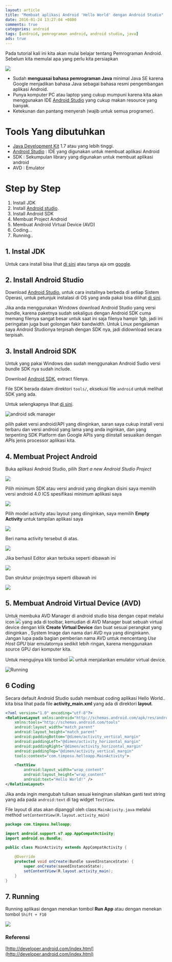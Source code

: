 ```yaml
---
layout: article
title: "Membuat aplikasi Android 'Hello World' dengan Android Studio"
date: 2016-01-24 13:27:04 +0800
comments: true
categories: android
tags: [android, pemrograman android, android studio, java]
ads: true
---
```




Pada tutorial kali ini kita akan mulai belajar tentang Pemrograman Android. Sebelum kita memulai apa yang perlu kita persiapkan

![](http://i68.tinypic.com/1zei2vd.jpg)

* Sudah __menguasai bahasa pemrograman Java__ minimal Java SE karena Google menjadikan bahasa Java sebagai bahasa resmi pengembangan aplikasi Android.
* Punya komputer PC atau laptop yang cukup mumpuni karena kita akan menggunakan IDE [Android Studio](http://developer.android.com/sdk/index.html) yang cukup makan resource yang banyak.
* Ketekunan dan pantang menyerah (wajib untuk semua programer).

# Tools Yang dibutuhkan 

* [Java Development Kit](http://www.oracle.com/technetwork/java/javase/downloads/) 1.7 atau yang lebih tinggi.
* [Android Studio](http://developer.android.com/sdk/index.html) : IDE yang digunakan untuk membuat aplikasi Android
* SDK : Sekumpulan library yang digunakan untuk membuat aplikasi android
* AVD : Emulator 

<!-- more -->

# Step by Step

1. Install JDK
2. Install [Android studio](http://developer.android.com/sdk/index.html).
3. Install Android SDK
4. Membuat Project Android
5. Membuat Android Virtual Device (AVD)
6. Coding...
7. Running..

## 1. Instal JDK

Untuk cara install bisa lihat [di sini](/blog/2015/09/07/install-java-development-kit/) atau tanya aja om [google](http://google.com).

## 2. Install Android Studio

Download [Android Studio](http://developer.android.com/sdk/index.html), untuk cara installnya berbeda di setiap Sistem Operasi, untuk petunjuk instalasi di OS yang anda pakai bisa dilihat [di sini](http://developer.android.com/sdk/installing/index.html?pkg=studio).

Jika anda menggunakan Windows download Android Studio yang versi bundle, karena paketnya sudah sekaligus dengan Android SDK cuma memang filenya sangat besar untuk saat ini saja filenya hampir 1gb, jadi ini peringatan juga buat golongan fakir bandwidth. Untuk Linux pengalaman saya Android Studionya terpisah dengan SDK nya, jadi didownload secara terpisah.

## 3. Install Android SDK

Untuk yang pakai Windows dan sudah menggunakan Android Sudio versi bundle SDK nya sudah include. 

Download [Android SDK](http://developer.android.com/sdk/index.html), extract filenya. 

File SDK berada dalam direktori `tools/`, eksekusi file `android` untuk melihat SDK yang ada. 

Untuk selengkapnya lihat [di sini](http://developer.android.com/sdk/installing/adding-packages.html).

![](http://i65.tinypic.com/16m9emx.jpg "android sdk manager")

pilih paket versi android/API yang diinginkan, saran saya cukup install versi terbaru dan versi android yang lama yang anda inginkan, dan yang terpenting SDK Platform dan Google APIs yang diinstall sesuaikan dengan APIs jenis processor aplikasi kita.

## 4. Membuat Project Android

Buka aplikasi Android Studio, pilih _Start a new Android Studio Project_


![](http://i65.tinypic.com/1089yzk.jpg)

Pilih minimum SDK atau versi android yang dingikan disini saya memilih versi android 4.0 ICS spesifikasi minimum aplikasi saya 

![](http://i63.tinypic.com/34et0rm.jpg)

Pilih model activity atau layout yang diinginkan, saya memilih __Empty Activity__ untuk tampilan aplikasi saya

![](http://i64.tinypic.com/x0qz2f.jpg)

Beri nama activity tersebut di atas.

![](http://i67.tinypic.com/aubih2.jpg)

Jika berhasil Editor akan terbuka seperti dibawah ini

![](http://i66.tinypic.com/9jj0ht.jpg)

Dan struktur projectnya seperti dibawah ini

![](http://i63.tinypic.com/30igl06.jpg)


## 5. Membuat Android Virtual Device (AVD)

Untuk membuka AVD Manager di android studio bisa dengan cepat melalui icon ![](http://developer.android.com/images/tools/avd-manager-studio.png) yang ada di toolbar, kemudian di AVD Manager buat sebuah virtual device dengan klik __Create Virtual Device__ dan buat sesuai perangkat yang diinginkan , System Image dan nama dari AVD nya yang diinginkann. Jangan lupa pada bagian pemberian nama AVD untuk mencentang _Use Host GPU_ biar emulatornya sedikit lebih ringan, karena menggunakan source GPU dari komputer kita.

Untuk mengujinya klik tombol ![](http://developer.android.com/images/tools/as-run.png) untuk menjalankan emulator virtual device.

![](http://i63.tinypic.com/2z5ke3a.jpg "Running")

## 6 Coding

Secara default Android Studio sudah membuat coding aplikasi Hello World.. kita bisa lihat pada file __activity_main.xml__ yang ada di direktori __layout__.

```xml
<?xml version="1.0" encoding="utf-8"?>
<RelativeLayout xmlns:android="http://schemas.android.com/apk/res/android"
    xmlns:tools="http://schemas.android.com/tools"
    android:layout_width="match_parent"
    android:layout_height="match_parent"
    android:paddingBottom="@dimen/activity_vertical_margin"
    android:paddingLeft="@dimen/activity_horizontal_margin"
    android:paddingRight="@dimen/activity_horizontal_margin"
    android:paddingTop="@dimen/activity_vertical_margin"
    tools:context="com.timposu.helloapp.MainActivity">

    <TextView
        android:layout_width="wrap_content"
        android:layout_height="wrap_content"
        android:text="Hello World!" />
</RelativeLayout>
```
Jika anda ingin mengubah tulisan sesuai keinginan silahkan ganti text string yang ada pada `android:text` di tag widget `TextView`.

File layout di atas akan dipanggil oleh class `MainAcivity.java` melalui method `setContentView(R.layout.activity_main)`

```java
package com.timposu.helloapp;

import android.support.v7.app.AppCompatActivity;
import android.os.Bundle;

public class MainActivity extends AppCompatActivity {

    @Override
    protected void onCreate(Bundle savedInstanceState) {
        super.onCreate(savedInstanceState);
        setContentView(R.layout.activity_main);
    }
}
```


## 7. Running

Running aplikasi dengan menekan tombol __Run App__ atau dengan menekan tombol `Shift + F10`

![](http://i68.tinypic.com/1zei2vd.jpg)

### Referensi 

[http://developer.android.com/index.html](http://developer.android.com/index.html)



